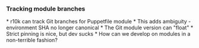 ### Tracking module branches

<aside class="notes">
  * r10k can track Git branches for Puppetfile module
  * This adds ambiguity - environment SHA no longer canonical
    * The Git module version can "float"
  * Strict pinning is nice, but dev sucks
  * How can we develop on modules in a non-terrible fashion?
</aside>
